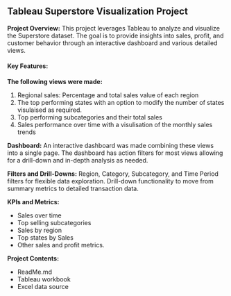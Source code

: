<h2>Tableau Superstore Visualization Project</h2>

**Project Overview:**
This project leverages Tableau to analyze and visualize the Superstore dataset. 
The goal is to provide insights into sales, profit, and customer behavior through an interactive dashboard and various detailed views.

<h4>Key Features:</h4>

**The following views were made:**
1. Regional sales: Percentage and total sales value of each region
2. The top performing states with an option to modify the number of states visulaised as required.
3. Top performing subcategories and their total sales
4. Sales performance over time with a visulisation of the monthly sales trends

**Dashboard:**
An interactive dashboard was made combining these views into a single page.
The dashboard has action filters for most views allowing for a drill-down and in-depth analysis as needed.

**Filters and Drill-Downs:**
Region, Category, Subcategory, and Time Period filters for flexible data exploration.
Drill-down functionality to move from summary metrics to detailed transaction data.

**KPIs and Metrics:**
- Sales over time
- Top selling subcategories
- Sales by region
- Top states by Sales
- Other sales and profit metrics.

**Project Contents:**
- ReadMe.md
- Tableau workbook
- Excel data source

